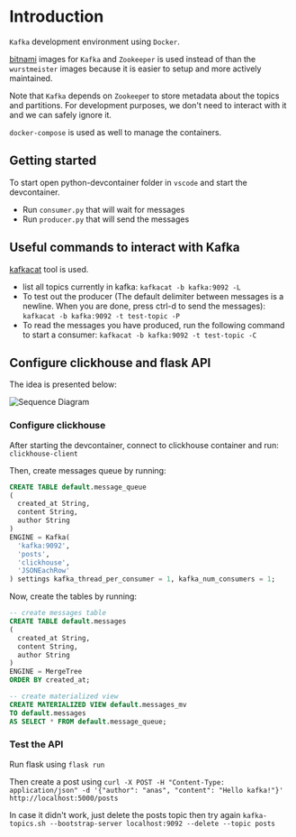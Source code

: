 # Introduction

`Kafka` development environment using `Docker`.

[bitnami](https://hub.docker.com/r/bitnami/kafka) images for `Kafka` and `Zookeeper` is used instead of than the `wurstmeister` images because it is easier to setup and more actively maintained.

Note that `Kafka` depends on `Zookeepe`r to store metadata about the topics and partitions. For development purposes, we don't need to interact with it and we can safely ignore it.

`docker-compose` is used as well to manage the containers.

## Getting started

To start open python-devcontainer folder in `vscode` and start the devcontainer.

- Run `consumer.py` that will wait for messages
- Run `producer.py` that will send the messages

## Useful commands to interact with Kafka

[kafkacat](https://github.com/edenhill/kcat) tool is used.

- list all topics currently in kafka: `kafkacat -b kafka:9092 -L`
- To test out the producer (The default delimiter between messages is a newline. When you are done, press ctrl-d to send the messages): `kafkacat -b kafka:9092 -t test-topic -P`
- To read the messages you have produced, run the following command to start a consumer: `kafkacat -b kafka:9092 -t test-topic -C`

## Configure clickhouse and flask API

The idea is presented below:

![Sequence Diagram](http://www.plantuml.com/plantuml/proxy?src=https://www.plantuml.com/plantuml/proxy?src=https://raw.githubusercontent.com/anaselhajjaji/local-kafka-devenv/master/seq-diagram.puml)

### Configure clickhouse

After starting the devcontainer, connect to clickhouse container and run: `clickhouse-client`

Then, create messages queue by running:

```sql
CREATE TABLE default.message_queue
(
  created_at String,
  content String,
  author String
)
ENGINE = Kafka(
  'kafka:9092',
  'posts',
  'clickhouse',
  'JSONEachRow'
) settings kafka_thread_per_consumer = 1, kafka_num_consumers = 1;
```

Now, create the tables by running:

```sql
-- create messages table
CREATE TABLE default.messages
(
  created_at String,
  content String,
  author String
)
ENGINE = MergeTree
ORDER BY created_at;

-- create materialized view
CREATE MATERIALIZED VIEW default.messages_mv
TO default.messages
AS SELECT * FROM default.message_queue;
```

### Test the API

Run flask using `flask run`

Then create a post using `curl -X POST -H "Content-Type: application/json" -d '{"author": "anas", "content": "Hello kafka!"}' http://localhost:5000/posts`

In case it didn't work, just delete the posts topic then try again `kafka-topics.sh --bootstrap-server localhost:9092 --delete --topic posts`
